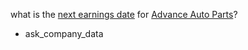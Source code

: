 what is the [next earnings date](datapoint) for [Advance Auto Parts](company_name)?
* ask_company_data